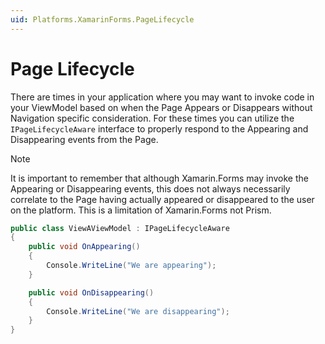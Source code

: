 ```yaml
---
uid: Platforms.XamarinForms.PageLifecycle
---
```

# Page Lifecycle

There are times in your application where you may want to invoke code in your ViewModel based on when the Page Appears or Disappears without Navigation specific consideration. For these times you can utilize the `IPageLifecycleAware` interface to properly respond to the Appearing and Disappearing events from the Page.

> [!NOTE]
> It is important to remember that although Xamarin.Forms may invoke the Appearing or Disappearing events, this does not always necessarily correlate to the Page having actually appeared or disappeared to the user on the platform. This is a limitation of Xamarin.Forms not Prism.

```csharp
public class ViewAViewModel : IPageLifecycleAware
{
    public void OnAppearing()
    {
        Console.WriteLine("We are appearing");
    }

    public void OnDisappearing()
    {
        Console.WriteLine("We are disappearing");
    }
}
```